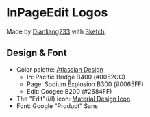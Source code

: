 # InPageEdit Logos
Made by [Dianliang233](https://github.com/dianliang233/) with [Sketch](https://www.sketch.com/).

## Design & Font
- Color palette: [Atlassian Design](https://atlassian.design/)
  - In: Pacific Bridge B400 (#0052CC)
  - Page: Sodium Explosion B300 (#0065FF)
  - Edit: Coogee B200 (#2684FF)
- The "Edit"(i/I) icon: [Material Design Icon](https://material.io/resources/icons/)
- Font: Google "Product" Sans
